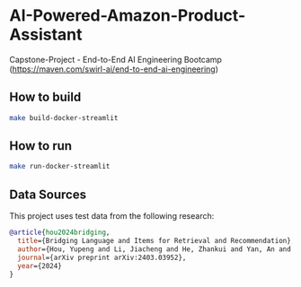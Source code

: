 # AI-Powered-Amazon-Product-Assistant

Capstone-Project - End-to-End AI Engineering Bootcamp (https://maven.com/swirl-ai/end-to-end-ai-engineering)

## How to build

```bash
make build-docker-streamlit
```

## How to run

```bash
make run-docker-streamlit
```

## Data Sources

This project uses test data from the following research:

```bibtex
@article{hou2024bridging,
  title={Bridging Language and Items for Retrieval and Recommendation},
  author={Hou, Yupeng and Li, Jiacheng and He, Zhankui and Yan, An and Chen, Xiusi and McAuley, Julian},
  journal={arXiv preprint arXiv:2403.03952},
  year={2024}
}
```